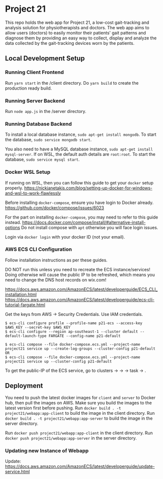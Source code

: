 # Project 21

This repo holds the web app for Project 21, a low-cost gait-tracking and analysis solution for physiotherapists and doctors.
The web app aims to allow users (doctors) to easily monitor their patients' gait patterns and diagnose them by providing an easy way to
collect, display and analyze the data collected by the gait-tracking devices worn by the patients.

## Local Development Setup

### Running Client Frontend

Run `yarn start` in the /client directory.
Do `yarn build` to create the production ready build.

### Running Server Backend

Run `node app.js` in the /server directory.

### Running Database Backend

To install a local database instance, `sudo apt-get install mongodb`.
To start the database, `sudo service mongodb start`.

You also need to have a MySQL database instance, `sudo apt-get install mysql-server`.
If on WSL, the default auth details are `root:root`.
To start the database, `sudo service mysql start`.

### Docker WSL Setup

If running on WSL, then you can follow this guide to get your `docker` setup properly.
https://nickjanetakis.com/blog/setting-up-docker-for-windows-and-wsl-to-work-flawlessly

Before installing `docker-compose`, ensure you have login to Docker already.
https://github.com/docker/compose/issues/6023

For the part on installing `docker-compose`, you may need to refer to this guide instead.
https://docs.docker.com/compose/install/#alternative-install-options
Do not install compose with `apt` otherwise you will face login issues.

Login via `docker login` with your docker ID (not your email).

### AWS ECS CLI Configuration

Follow installation instructions as per these guides.

DO NOT run this unless you need to recreate the ECS instance/services! Doing otherwise will cause the public IP to be refreshed, which means you need to change the DNS host records on wix.com!

https://docs.aws.amazon.com/AmazonECS/latest/developerguide/ECS_CLI_installation.html
https://docs.aws.amazon.com/AmazonECS/latest/developerguide/ecs-cli-tutorial-fargate.html

Get the keys from AWS -> Security Credentials. Use IAM credentials.

```
$ ecs-cli configure profile --profile-name p21-ecs --access-key $AWS_KEY --secret-key $AWS_KEY
$ ecs-cli configure --region ap-southeast-1 --cluster default --default-launch-type FARGATE --config-name p21-default
```

```
$ ecs-cli compose --file docker-compose.ecs.yml --project-name project21 service up --create-log-groups --cluster-config p21-default
OR
$ ecs-cli compose --file docker-compose.ecs.yml --project-name project21 service up --cluster-config p21-default
```

To get the public-IP of the ECS service, go to clusters -> <cluster> -> <service> -> task -> <running task>.

## Deployment

You need to push the latest docker images for `client` and `server` to Docker hub, then pull the images on AWS.
Make sure you build the images to the latest version first before pushing.
Run `docker build . -t project21/webapp:app-client` to build the image in the client directory.
Run `docker build . -t project21/webapp:app-server` to build the image in the server directory.

Run `docker push project21/webapp:app-client` in the client directory.
Run `docker push project21/webapp:app-server` in the server directory.

### Updating new Instance of Webapp

Update: https://docs.aws.amazon.com/AmazonECS/latest/developerguide/update-service.html
